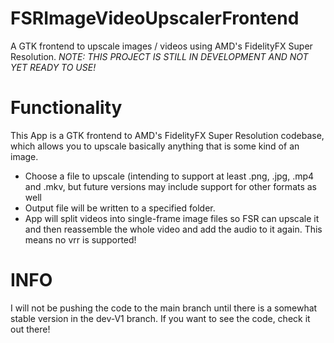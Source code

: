 # FSRImageVideoUpscalerFrontend
A GTK frontend to upscale images / videos using AMD's FidelityFX Super Resolution. 
*NOTE: THIS PROJECT IS STILL IN DEVELOPMENT AND NOT YET READY TO USE!*

# Functionality
This App is a GTK frontend to AMD's FidelityFX Super Resolution codebase, which allows you to upscale basically anything that is some kind of an image. 
- Choose a file to upscale (intending to support at least .png, .jpg, .mp4 and .mkv, but future versions may include support for other formats as well
- Output file will be written to a specified folder.
- App will split videos into single-frame image files so FSR can upscale it and then reassemble the whole video and add the audio to it again. This means no vrr is supported!

# INFO
I will not be pushing the code to the main branch until there is a somewhat stable version in the dev-V1 branch. If you want to see the code, check it out there!
